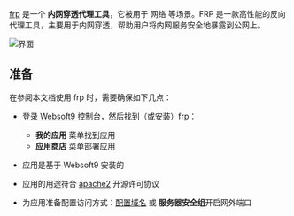 [frp](https://gofrp.org) 是一个 **内网穿透代理工具**，它被用于 网络  等场景。FRP 是一款高性能的反向代理工具，主要用于内网穿透，帮助用户将内网服务安全地暴露到公网上。


![界面](http://libs.websoft9.com/Websoft9/DocsPicture/zh/frp/frp-gui-websoft9.png)


## 准备

在参阅本文档使用 frp 时，需要确保如下几点：

- [登录 Websoft9 控制台](./login-console)，然后找到（或安装）frp：
  - **我的应用** 菜单找到应用 
  - **应用商店** 菜单部署应用

- 应用是基于 Websoft9 安装的


- 应用的用途符合 [apache2](https://opensource.org/licenses/Apache-2.0) 开源许可协议


- 为应用准备配置访问方式：[配置域名](./domain-set) 或 **服务器安全组**开启网外端口